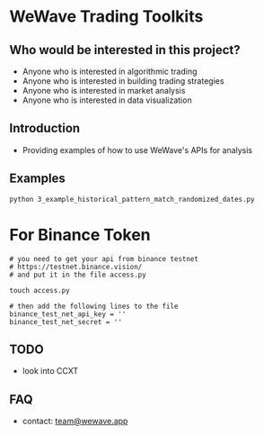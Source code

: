 # WeWave Trading Toolkits

## Who would be interested in this project?

- Anyone who is interested in algorithmic trading
- Anyone who is interested in building trading strategies
- Anyone who is interested in market analysis
- Anyone who is interested in data visualization

## Introduction

- Providing examples of how to use WeWave's APIs for analysis

## Examples

```
python 3_example_historical_pattern_match_randomized_dates.py
```

# For Binance Token

```
# you need to get your api from binance testnet
# https://testnet.binance.vision/
# and put it in the file access.py

touch access.py

# then add the following lines to the file
binance_test_net_api_key = ''
binance_test_net_secret = ''

```

## TODO

- look into CCXT

## FAQ

- contact: team@wewave.app
